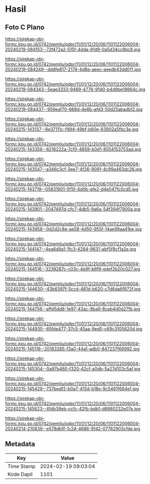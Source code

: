 # Hasil

## Foto C Plano

https://sirekap-obj-formc.kpu.go.id/0742/pemilu/pdpr/11/01/12/20/06/1101122006004-20240219-084153--72f472a2-515f-4dda-91d9-0a5d34cc8bc8.jpg

https://sirekap-obj-formc.kpu.go.id/0742/pemilu/pdpr/11/01/12/20/06/1101122006004-20240219-084249--dddfe817-2174-4d8e-aeec-aeedb43dd011.jpg

https://sirekap-obj-formc.kpu.go.id/0742/pemilu/pdpr/11/01/12/20/06/1101122006004-20240219-084343--5eae3333-9489-4776-9140-b4d9be19864c.jpg

https://sirekap-obj-formc.kpu.go.id/0742/pemilu/pdpr/11/01/12/20/06/1101122006004-20240219-084437--959eaf70-668d-4e6b-afd3-50d25abadb12.jpg

https://sirekap-obj-formc.kpu.go.id/0742/pemilu/pdpr/11/01/12/20/06/1101122006004-20240215-143137--8e37111c-f994-49bf-b60e-63902a5fbc3e.jpg

https://sirekap-obj-formc.kpu.go.id/0742/pemilu/pdpr/11/01/12/20/06/1101122006004-20240215-143356--6216222a-7cf0-4859-b0d1-8554153753ad.jpg

https://sirekap-obj-formc.kpu.go.id/0742/pemilu/pdpr/11/01/12/20/06/1101122006004-20240215-143547--a346c3cf-3ee7-4f26-9091-4c99a463dc26.jpg

https://sirekap-obj-formc.kpu.go.id/0742/pemilu/pdpr/11/01/12/20/06/1101122006004-20240215-143719--05831901-5f10-4d0b-afe2-d4e047fc0cd5.jpg

https://sirekap-obj-formc.kpu.go.id/0742/pemilu/pdpr/11/01/12/20/06/1101122006004-20240215-143901--2047497d-cfc7-4db5-9a6a-54f394f7900a.jpg

https://sirekap-obj-formc.kpu.go.id/0742/pemilu/pdpr/11/01/12/20/06/1101122006004-20240215-143958--0d2d2c8e-ae58-4d50-955f-14ae99aa41be.jpg

https://sirekap-obj-formc.kpu.go.id/0742/pemilu/pdpr/11/01/12/20/06/1101122006004-20240215-144147--4ea6d9a1-1fc3-4284-9631-abf5f9cf1a2e.jpg

https://sirekap-obj-formc.kpu.go.id/0742/pemilu/pdpr/11/01/12/20/06/1101122006004-20240215-144516--3239287c-c03c-4e9f-b6f9-edef2b20c027.jpg

https://sirekap-obj-formc.kpu.go.id/0742/pemilu/pdpr/11/01/12/20/06/1101122006004-20240215-144630--43b6397f-5ccd-481d-b620-c7d6da6f872f.jpg

https://sirekap-obj-formc.kpu.go.id/0742/pemilu/pdpr/11/01/12/20/06/1101122006004-20240215-144756--affd5dd8-1e97-43ac-9ba9-8ceb4d0d27fb.jpg

https://sirekap-obj-formc.kpu.go.id/0742/pemilu/pdpr/11/01/12/20/06/1101122006004-20240215-144935--65fde477-37c5-45aa-9ed0-c69c3105620d.jpg

https://sirekap-obj-formc.kpu.go.id/0742/pemilu/pdpr/11/01/12/20/06/1101122006004-20240215-145116--20163285-f3a0-44a1-adb0-847237f66992.jpg

https://sirekap-obj-formc.kpu.go.id/0742/pemilu/pdpr/11/01/12/20/06/1101122006004-20240215-145304--0a97b460-f320-42cf-a0db-5a27d103c5af.jpg

https://sirekap-obj-formc.kpu.go.id/0742/pemilu/pdpr/11/01/12/20/06/1101122006004-20240215-145429--737bedf2-b0a7-415d-b18e-9c5461f664e1.jpg

https://sirekap-obj-formc.kpu.go.id/0742/pemilu/pdpr/11/01/12/20/06/1101122006004-20240215-145623--4fdb38eb-ccfc-42fb-bdb1-d6880232e07e.jpg

https://sirekap-obj-formc.kpu.go.id/0742/pemilu/pdpr/11/01/12/20/06/1101122006004-20240214-210839--e578db1f-1c24-4686-9142-07762903cfde.jpg


## Metadata

| Key        | Value               |
| ---------- | ------------------- |
| Time Stamp | 2024-02-19 09:03:04 |
| Kode Dapil | 1101                |



